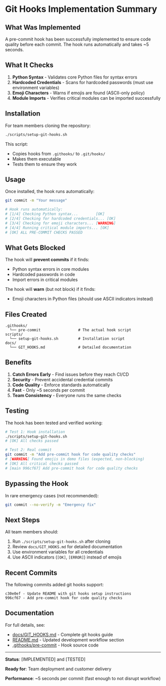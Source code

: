 # Git Hooks Implementation Summary

## What Was Implemented

A pre-commit hook has been successfully implemented to ensure code quality before each commit. The hook runs automatically and takes ~5 seconds.

## What It Checks

1. **Python Syntax** - Validates core Python files for syntax errors
2. **Hardcoded Credentials** - Scans for hardcoded passwords (must use environment variables)
3. **Emoji Characters** - Warns if emojis are found (ASCII-only policy)
4. **Module Imports** - Verifies critical modules can be imported successfully

## Installation

For team members cloning the repository:

```bash
./scripts/setup-git-hooks.sh
```

This script:
- Copies hooks from `.githooks/` to `.git/hooks/`
- Makes them executable
- Tests them to ensure they work

## Usage

Once installed, the hook runs automatically:

```bash
git commit -m "Your message"

# Hook runs automatically:
# [1/4] Checking Python syntax...        [OK]
# [2/4] Checking for hardcoded credentials... [OK]
# [3/4] Checking for emoji characters... [WARNING]
# [4/4] Running critical module imports... [OK]
# [OK] ALL PRE-COMMIT CHECKS PASSED
```

## What Gets Blocked

The hook will **prevent commits** if it finds:
- Python syntax errors in core modules
- Hardcoded passwords in code
- Import errors in critical modules

The hook will **warn** (but not block) if it finds:
- Emoji characters in Python files (should use ASCII indicators instead)

## Files Created

```
.githooks/
  └── pre-commit                 # The actual hook script
scripts/
  └── setup-git-hooks.sh         # Installation script
docs/
  └── GIT_HOOKS.md               # Detailed documentation
```

## Benefits

1. **Catch Errors Early** - Find issues before they reach CI/CD
2. **Security** - Prevent accidental credential commits
3. **Code Quality** - Enforce standards automatically
4. **Fast** - Only ~5 seconds per commit
5. **Team Consistency** - Everyone runs the same checks

## Testing

The hook has been tested and verified working:
```bash
# Test 1: Hook installation
./scripts/setup-git-hooks.sh
# [OK] All checks passed

# Test 2: Real commit
git commit -m "Add pre-commit hook for code quality checks"
# [WARNING] Found emojis in demo files (expected, non-blocking)
# [OK] All critical checks passed
# [main 996cf67] Add pre-commit hook for code quality checks
```

## Bypassing the Hook

In rare emergency cases (not recommended):
```bash
git commit --no-verify -m "Emergency fix"
```

## Next Steps

All team members should:
1. Run `./scripts/setup-git-hooks.sh` after cloning
2. Review `docs/GIT_HOOKS.md` for detailed documentation
3. Use environment variables for all credentials
4. Use ASCII indicators (`[OK]`, `[ERROR]`) instead of emojis

## Recent Commits

The following commits added git hooks support:
```
c30e0ef - Update README with git hooks setup instructions
996cf67 - Add pre-commit hook for code quality checks
```

## Documentation

For full details, see:
- [docs/GIT_HOOKS.md](docs/GIT_HOOKS.md) - Complete git hooks guide
- [README.md](README.md) - Updated development workflow section
- [.githooks/pre-commit](.githooks/pre-commit) - Hook source code

---

**Status**: [IMPLEMENTED] and [TESTED]

**Ready for**: Team deployment and customer delivery

**Performance**: ~5 seconds per commit (fast enough to not disrupt workflow)

